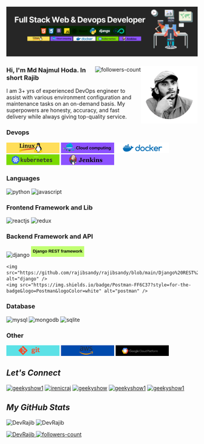 
<!----------------------------------- Banner  ------------------------------------>

[![MasterHead](https://github.com/rajibsandy/rajibsandy/blob/main/01-slide-1%20(2).png)](#)


<!----------------------------------- About Section ------------------------------------>
<div>
  <img align="right" width="150" alt="Coding" src="https://raw.githubusercontent.com/rajibsandy/rajibsandy/main/MonitorARMS-DecorationBD_400x400-removebg-preview.png">
  <a href="https://github.com/DevRajib?tab=followers">
     <img align="right" src="https://img.shields.io/github/followers/DevRajib?label=Followers&style=social" alt="followers-count">
  </a>
  <h3>Hi, I'm Md Najmul Hoda. In short  Rajib </h3>
  
  <p>
I am 3+ yrs of experienced DevOps engineer to assist with various environment configuration and maintenance tasks on an on-demand basis. My superpowers are honesty, accuracy, and fast delivery while always giving top-quality service.
  </P> 
  
</div>


<!----------------------------------- Tech Stack Section ------------------------------------>



</p>
<h3>Devops</h3>
<p>
    <img src="https://github.com/rajibsandy/rajibsandy/blob/main/sass%20(2)%20(1).png" alt="Cloud" />
    <img src="https://github.com/rajibsandy/rajibsandy/blob/main/CloudCumpu%20(1)%20(1).png" alt="Cloud" />
    <img src="https://github.com/rajibsandy/rajibsandy/blob/main/docker%20(2).png" alt="docker" />
    <img src="https://github.com/rajibsandy/rajibsandy/blob/main/docker%20(1)%20(1).png" alt="k8s" />
    <img src="https://github.com/rajibsandy/rajibsandy/blob/main/docker%20(3)%20(1).png" alt="jenkins" />
</p>


<!----------------------------------- Tech Stack Section ------------------------------------>

<h3>Languages</h3>
<p>
    <img src="https://img.shields.io/badge/Python-FFD43B?style=for-the-badge&logo=python&logoColor=blue" alt="python" />
    <img src="https://img.shields.io/badge/JavaScript-323330?style=for-the-badge&logo=javascript&logoColor=F7DF1E" alt="javascript" />
</p>


<h3>Frontend Framework and Lib</h3>
<p>
    <img src="https://img.shields.io/badge/React JS-20232A?style=for-the-badge&logo=react&logoColor=61DAFB" alt="reactjs" />
    <img src="https://img.shields.io/badge/Redux Toolkit-593D88?style=for-the-badge&logo=redux&logoColor=white" alt="redux" />
   
</p>



<h3>Backend Framework and API </h3>
<p>
    <img src="https://img.shields.io/badge/Django-092E20?style=for-the-badge&logo=django&logoColor=green" alt="django" />
    <img src="https://github.com/rajibsandy/rajibsandy/blob/main/Django%20REST%20framework%20(2)%20(3).png" alt="DRF" />
  
    <img src="https://github.com/rajibsandy/rajibsandy/blob/main/Django%20REST%20framework%20(1)%20(1).png" alt="django" />
    <img src="https://img.shields.io/badge/Postman-FF6C37?style=for-the-badge&logo=Postman&logoColor=white" alt="postman" />
</p>



<h3>Database</h3>
<p>
    <img src="https://img.shields.io/badge/MySQL-005C84?style=for-the-badge&logo=mysql&logoColor=white" alt="mysql" />
    <img src="https://img.shields.io/badge/MongoDB-4EA94B?style=for-the-badge&logo=mongodb&logoColor=white" alt="mongodb" />
    <img src="https://img.shields.io/badge/SQLite-07405E?style=for-the-badge&logo=sqlite&logoColor=white" alt="sqlite" />
</p>



<h3>Other</h3>
<p>
    <img src="https://github.com/rajibsandy/rajibsandy/blob/main/10%20(1).png" alt="github" />
    <img src="https://github.com/rajibsandy/rajibsandy/blob/main/12%20(2).png" alt="github" />
    <img src="https://github.com/rajibsandy/rajibsandy/blob/main/11%20(1).png" alt="digitalocean" />

</p>




<!----------------------------------- Social Media Links Section ------------------------------------>

<h2><i>Let's Connect</i></h2>
<p align="left" >
   <a href="https://twitter.com/#" target="blank"><img align="center" src="https://raw.githubusercontent.com/rahuldkjain/github-profile-readme-generator/master/src/images/icons/Social/twitter.svg" alt="geekyshow1" height="30" width="40" /></a>
  <a href="https://linkedin.com/in/mnhoda" target="blank"><img align="center" src="https://raw.githubusercontent.com/rahuldkjain/github-profile-readme-generator/master/src/images/icons/Social/linked-in-alt.svg" alt="irenicraj" height="30" width="40" /></a>
  <a href="https://www.facebook.com/mnhodarajib" target="blank"><img align="center" src="https://raw.githubusercontent.com/rahuldkjain/github-profile-readme-generator/master/src/images/icons/Social/facebook.svg" alt="geekyshow" height="30" width="40" /></a>
  <a href="https://instagram.com/#" target="blank"><img align="center" src="https://raw.githubusercontent.com/rahuldkjain/github-profile-readme-generator/master/src/images/icons/Social/instagram.svg" alt="geekyshow1" height="30" width="40" /></a>
  <a href="https://www.youtube.com/user/devops_hub6071" target="blank"><img align="center" src="https://raw.githubusercontent.com/rahuldkjain/github-profile-readme-generator/master/src/images/icons/Social/youtube.svg" alt="geekyshow1" height="30" width="40" /></a>

</p>

<!----------------------------------- GitHub Stats Section ------------------------------------>
<h2><i>My GitHub Stats</i></h2>

<p>
     <img align="center" src="https://github-readme-stats.vercel.app/api/?username=DevRajib&show_icons=true&include_all_commits=true&count_private=true&hide=issues,contribs&border_radius=0&locale=en&theme=dark" alt="DevRajib" height="139" />
    <img align="center" src="https://github-readme-stats.vercel.app/api/top-langs/?username=DevRajib&layout=compact&border_radius=0&theme=dark" alt="DevRajib" height="139" />
</p>



<!----------------------------------- Profile View Section ------------------------------------>

<p align="left">
    <a href="https://github.com/DevRajib">
        <img src="https://komarev.com/ghpvc/?username=DevRajib&label=Profile%20views&color=0e75b6&style=flat" alt="DevRajib" />
    </a>
    <a href="https://github.com/DevRajib?tab=followers">
        <img src="https://img.shields.io/github/followers/rajibsandy?label=Followers&style=social" alt="followers-count">
    </a>
</p>
